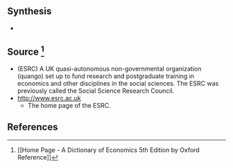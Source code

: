 ## Synthesis
- 
## Source [^1]
- (ESRC) A UK quasi-autonomous non-governmental organization (quango) set up to fund research and postgraduate training in economics and other disciplines in the social sciences. The ESRC was previously called the Social Science Research Council.
- http://www.esrc.ac.uk
	- The home page of the ESRC.
## References

[^1]: [[Home Page - A Dictionary of Economics 5th Edition by Oxford Reference]]